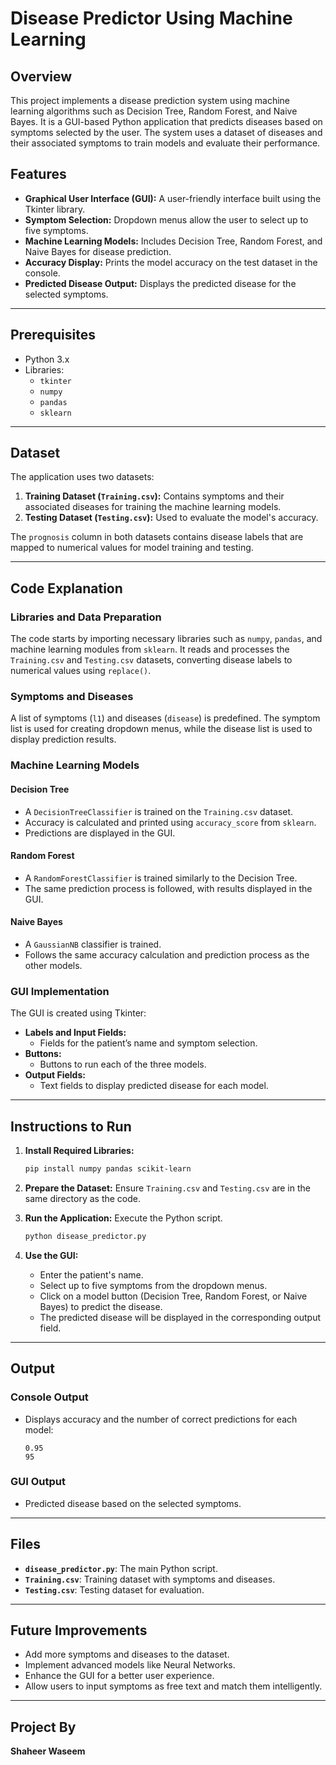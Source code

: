  # Disease Predictor Using Machine Learning

## Overview
This project implements a disease prediction system using machine learning algorithms such as Decision Tree, Random Forest, and Naive Bayes. It is a GUI-based Python application that predicts diseases based on symptoms selected by the user. The system uses a dataset of diseases and their associated symptoms to train models and evaluate their performance.

## Features
- **Graphical User Interface (GUI):** A user-friendly interface built using the Tkinter library.
- **Symptom Selection:** Dropdown menus allow the user to select up to five symptoms.
- **Machine Learning Models:** Includes Decision Tree, Random Forest, and Naive Bayes for disease prediction.
- **Accuracy Display:** Prints the model accuracy on the test dataset in the console.
- **Predicted Disease Output:** Displays the predicted disease for the selected symptoms.

---

## Prerequisites
- Python 3.x
- Libraries:
  - `tkinter`
  - `numpy`
  - `pandas`
  - `sklearn`

---

## Dataset
The application uses two datasets:
1. **Training Dataset (`Training.csv`):** Contains symptoms and their associated diseases for training the machine learning models.
2. **Testing Dataset (`Testing.csv`):** Used to evaluate the model's accuracy.

The `prognosis` column in both datasets contains disease labels that are mapped to numerical values for model training and testing.

---

## Code Explanation

### Libraries and Data Preparation
The code starts by importing necessary libraries such as `numpy`, `pandas`, and machine learning modules from `sklearn`. It reads and processes the `Training.csv` and `Testing.csv` datasets, converting disease labels to numerical values using `replace()`.

### Symptoms and Diseases
A list of symptoms (`l1`) and diseases (`disease`) is predefined. The symptom list is used for creating dropdown menus, while the disease list is used to display prediction results.

### Machine Learning Models
#### Decision Tree
- A `DecisionTreeClassifier` is trained on the `Training.csv` dataset.
- Accuracy is calculated and printed using `accuracy_score` from `sklearn`.
- Predictions are displayed in the GUI.

#### Random Forest
- A `RandomForestClassifier` is trained similarly to the Decision Tree.
- The same prediction process is followed, with results displayed in the GUI.

#### Naive Bayes
- A `GaussianNB` classifier is trained.
- Follows the same accuracy calculation and prediction process as the other models.

### GUI Implementation
The GUI is created using Tkinter:
- **Labels and Input Fields:**
  - Fields for the patient’s name and symptom selection.
- **Buttons:**
  - Buttons to run each of the three models.
- **Output Fields:**
  - Text fields to display predicted disease for each model.

---

## Instructions to Run
1. **Install Required Libraries:**
   ```bash
   pip install numpy pandas scikit-learn
   ```
2. **Prepare the Dataset:**
   Ensure `Training.csv` and `Testing.csv` are in the same directory as the code.

3. **Run the Application:**
   Execute the Python script.
   ```bash
   python disease_predictor.py
   ```

4. **Use the GUI:**
   - Enter the patient's name.
   - Select up to five symptoms from the dropdown menus.
   - Click on a model button (Decision Tree, Random Forest, or Naive Bayes) to predict the disease.
   - The predicted disease will be displayed in the corresponding output field.

---

## Output
### Console Output
- Displays accuracy and the number of correct predictions for each model:
  ```
  0.95
  95
  ```
### GUI Output
- Predicted disease based on the selected symptoms.

---

## Files
- **`disease_predictor.py`**: The main Python script.
- **`Training.csv`**: Training dataset with symptoms and diseases.
- **`Testing.csv`**: Testing dataset for evaluation.

---

## Future Improvements
- Add more symptoms and diseases to the dataset.
- Implement advanced models like Neural Networks.
- Enhance the GUI for a better user experience.
- Allow users to input symptoms as free text and match them intelligently.

---

## Project By
**Shaheer Waseem**

